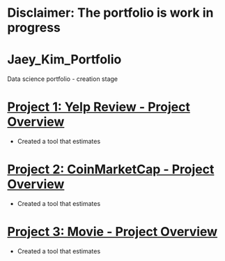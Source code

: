 # Disclaimer: The portfolio is work in progress

# Jaey_Kim_Portfolio
Data science portfolio - creation stage

# [Project 1: Yelp Review - Project Overview](https://github.com/annkim1223/yelp_review)
* Created a tool that estimates 

# [Project 2: CoinMarketCap - Project Overview](https://github.com/annkim1223/coinmarkeetcap_scrapper_2020)
* Created a tool that estimates 

# [Project 3: Movie - Project Overview](https://github.com/annkim1223/Movie)
* Created a tool that estimates 

